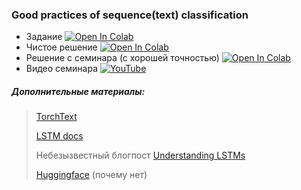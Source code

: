 ### Good practices of sequence(text) classification
- Задание [![Open In Colab](https://colab.research.google.com/assets/colab-badge.svg)](https://colab.research.google.com/github/kirili4ik/iad-deep-learning/blob/master/2021/seminars/sem09/sem09_task.ipynb)
- Чистое решение [![Open In Colab](https://colab.research.google.com/assets/colab-badge.svg)](https://colab.research.google.com/github/kirili4ik/iad-deep-learning/blob/master/2021/seminars/sem09/sem09_solution.ipynb)
- Решение с семинара (с хорошей точностью) [![Open In Colab](https://colab.research.google.com/assets/colab-badge.svg)](https://colab.research.google.com/github/kirili4ik/iad-deep-learning/blob/master/2021/seminars/sem09/sem09_sem_sol.ipynb)
- Видео семинара [![YouTube](https://img.shields.io/badge/YouTube-FF0000?logo=youtube&logoColor=white)](https://www.youtube.com/watch?v=iF4U10mp1bQ)




##### Дополнительные материалы:
> [TorchText](https://pytorch.org/text/stable/index.html)
>
> [LSTM docs](https://pytorch.org/docs/stable/generated/torch.nn.LSTM.html)
> 
> Небезызвестный блогпост [Understanding LSTMs](https://colah.github.io/posts/2015-08-Understanding-LSTMs/)
>
> [Huggingface](https://huggingface.co/) (почему нет) 
